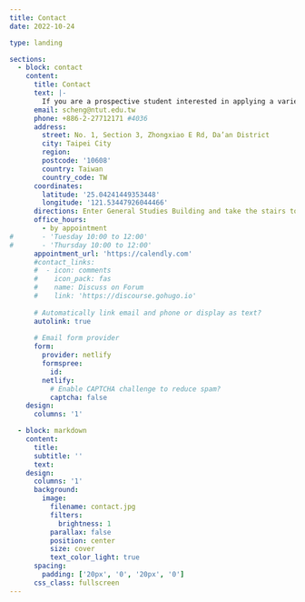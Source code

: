 ```yaml
---
title: Contact
date: 2022-10-24

type: landing

sections:
  - block: contact
    content:
      title: Contact
      text: |-
        If you are a prospective student interested in applying a variety of analytical approaches to study motivation, expertise, and technology-enhanced training, we invite you to reach out to The META Lab at Taipei Tech. Please send us an email to inquire further or make an appointment to discuss potential research opportunities. We look forward to hearing from you!
      email: scheng@ntut.edu.tw
      phone: +886-2-27712171 #4036
      address:
        street: No. 1, Section 3, Zhongxiao E Rd, Da’an District 
        city: Taipei City
        region:
        postcode: '10608'
        country: Taiwan
        country_code: TW
      coordinates:
        latitude: '25.04241449353448'
        longitude: '121.53447926044466'
      directions: Enter General Studies Building and take the stairs to Office 209 on Floor 2
      office_hours:
        - by appointment
#       - 'Tuesday 10:00 to 12:00'
#       - 'Thursday 10:00 to 12:00'
      appointment_url: 'https://calendly.com'
      #contact_links:
      #  - icon: comments
      #    icon_pack: fas
      #    name: Discuss on Forum
      #    link: 'https://discourse.gohugo.io'
    
      # Automatically link email and phone or display as text?
      autolink: true
    
      # Email form provider
      form:
        provider: netlify
        formspree:
          id:
        netlify:
          # Enable CAPTCHA challenge to reduce spam?
          captcha: false
    design:
      columns: '1'

  - block: markdown
    content:
      title:
      subtitle: ''
      text:
    design:
      columns: '1'
      background:
        image: 
          filename: contact.jpg
          filters:
            brightness: 1
          parallax: false
          position: center
          size: cover
          text_color_light: true
      spacing:
        padding: ['20px', '0', '20px', '0']
      css_class: fullscreen
---
```

